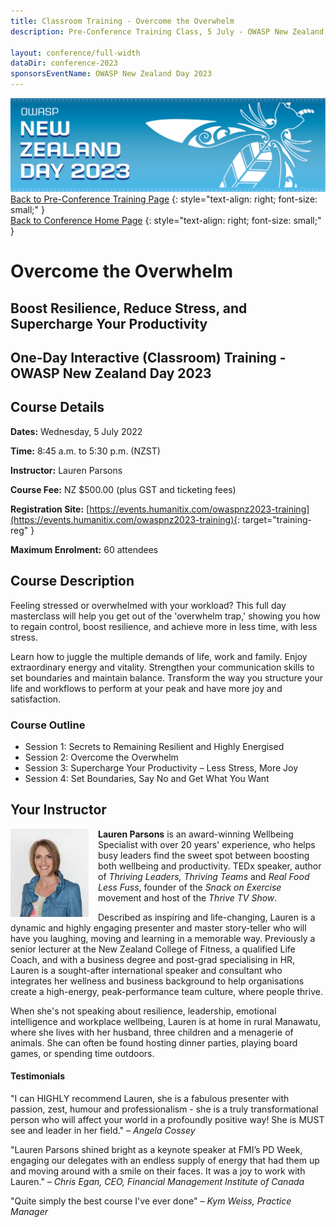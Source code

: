 ```yaml
---
title: Classroom Training - Overcome the Overwhelm
description: Pre-Conference Training Class, 5 July - OWASP New Zealand Day 2023 

layout: conference/full-width
dataDir: conference-2023
sponsorsEventName: OWASP New Zealand Day 2023
---
```


[![Web Banner](/assets/images/2023_Banner_Graphic.jpg)](/conference/)   
[Back to Pre-Conference Training Page](training.md)
{: style="text-align: right; font-size: small;" }   
[Back to Conference Home Page](index.md)
{: style="text-align: right; font-size: small;" }   

# Overcome the Overwhelm
## Boost Resilience, Reduce Stress, and Supercharge Your Productivity

## One-Day Interactive (Classroom) Training - OWASP New Zealand Day 2023

## Course Details 

**Dates:** Wednesday, 5 July 2022

**Time:** 8:45 a.m. to 5:30 p.m. (NZST)

**Instructor:** Lauren Parsons   

**Course Fee:** NZ $500.00 (plus GST and ticketing fees)

**Registration Site:** [https://events.humanitix.com/owaspnz2023-training](https://events.humanitix.com/owaspnz2023-training){: target="training-reg" }

**Maximum Enrolment:** 60 attendees

## Course Description

Feeling stressed or overwhelmed with your workload? This full day masterclass will help you get out of the 'overwhelm trap,' showing you how to regain control, boost resilience, and achieve more in less time, with less stress.

Learn how to juggle the multiple demands of life, work and family. Enjoy extraordinary energy and vitality. Strengthen your communication skills to set boundaries and maintain balance. Transform the way you structure your life and workflows to perform at your peak and have more joy and satisfaction.

### Course Outline

* Session 1: Secrets to Remaining Resilient and Highly Energised
* Session 2: Overcome the Overwhelm
* Session 3: Supercharge Your Productivity – Less Stress, More Joy
* Session 4: Set Boundaries, Say No and Get What You Want

## Your Instructor

<img src="/assets/images/2023/Photo-Lauren_Parsons.jpeg" alt="Photo of Lauren Parsons" style="float: left; width: 125px; margin-right: 15px;" />

**Lauren Parsons** is an award-winning Wellbeing Specialist with over 20 years' experience, who helps busy leaders find the 
sweet spot between boosting both wellbeing and productivity. TEDx speaker, author of *Thriving Leaders, Thriving Teams* and 
*Real Food Less Fuss*, founder of the *Snack on Exercise* movement and host of the *Thrive TV Show*.

Described as inspiring and life-changing, Lauren is a dynamic and highly engaging presenter and master story-teller who will have you laughing, moving and learning in a memorable way. Previously a senior lecturer at the New Zealand College of Fitness, a qualified Life Coach, and with a business degree and post-grad specialising in HR, Lauren is a sought-after international speaker and consultant who integrates her wellness and business background to help organisations create a high-energy, peak-performance team culture, where people thrive.

When she's not speaking about resilience, leadership, emotional intelligence and workplace wellbeing, Lauren is at home in rural Manawatu, 
where she lives with her husband, three children and a menagerie of animals. She can often be found hosting dinner parties, playing board 
games, or spending time outdoors.

#### Testimonials

"I can HIGHLY recommend Lauren, she is a fabulous presenter with passion, zest, humour and professionalism - she is a truly transformational person who will affect your world in a profoundly positive way! She is MUST see and leader in her field." – *Angela Cossey*

"Lauren Parsons shined bright as a keynote speaker at FMI’s PD Week, engaging our delegates with an endless supply of energy that had them up and moving around with a smile on their faces. It was a joy to work with Lauren." – *Chris Egan, CEO, Financial Management Institute of Canada*

"Quite simply the best course I've ever done" – *Kym Weiss, Practice Manager*
